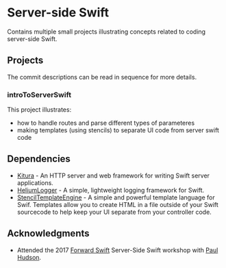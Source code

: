 # Server-side Swift

Contains multiple small projects illustrating concepts related to coding server-side Swift.

## Projects
The commit descriptions can be read in sequence for more details.

### introToServerSwift
This project illustrates:

* how to handle routes and parse different types of parameteres
* making templates (using stencils) to separate UI code from server swift code

## Dependencies
* [Kitura](https://github.com/IBM-Swift/Kitura) - An HTTP server and web framework for writing Swift server applications.
* [HeliumLogger](https://github.com/IBM-Swift/HeliumLogger) - A simple, lightweight logging framework for Swift.
* [StencilTemplateEngine](https://github.com/IBM-Swift/Kitura-StencilTemplateEngine) - A simple and powerful template language for Swif. Templates allow you to create HTML in a file outside of your Swift sourcecode to help keep your UI separate from your controller code.

## Acknowledgments

* Attended the 2017 [Forward Swift](https://forwardswift.com) Server-Side Swift workshop with [Paul Hudson](https://twitter.com/twostraws).

